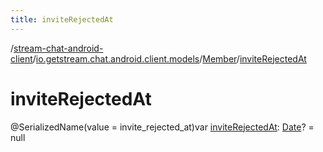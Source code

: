 ```yaml
---
title: inviteRejectedAt
---
```

/[stream-chat-android-client](../../index.md)/[io.getstream.chat.android.client.models](../index.md)/[Member](index.md)/[inviteRejectedAt](inviteRejectedAt.md)  
  
  
  
# inviteRejectedAt  
@SerializedName(value = invite_rejected_at)var [inviteRejectedAt](inviteRejectedAt.md): [Date](https://developer.android.com/reference/kotlin/java/util/Date.html)? = null
